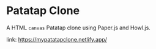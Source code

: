 # Patatap Clone

A HTML `canvas` Patatap clone using Paper.js and Howl.js.

link: https://mypatatapclone.netlify.app/
